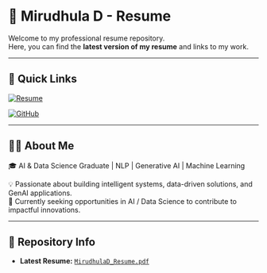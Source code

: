 # 📄 Mirudhula D - Resume

Welcome to my professional resume repository.  
Here, you can find the **latest version of my resume** and links to my work.

---

## 🔗 Quick Links

[![Resume](https://img.shields.io/badge/Download-Resume-blue?style=for-the-badge&logo=adobeacrobatreader)](MirudhulaD_resume.pdf)  

[![GitHub](https://img.shields.io/badge/GitHub-Profile-black?style=for-the-badge&logo=github)](https://github.com/MIRUDHULA-DHANARAJ)  


---

## 🧑‍💻 About Me
🎓 AI & Data Science Graduate | NLP | Generative AI | Machine Learning  

💡 Passionate about building intelligent systems, data-driven solutions, and GenAI applications.  
🚀 Currently seeking opportunities in AI / Data Science to contribute to impactful innovations.  

---

## 📂 Repository Info
- **Latest Resume:** [`MirudhulaD_Resume.pdf`](MirudhulaD_Resume.pdf)  

